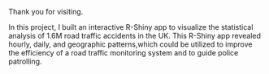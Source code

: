Thank you for visiting.

In this project, I built an interactive R-Shiny app to visualize the statistical analysis of 1.6M road traffic accidents
in the UK.
This R-Shiny app revealed hourly, daily, and geographic patterns,which could be utilized to improve the efficiency of a road 
traffic monitoring system and to guide police patrolling.

